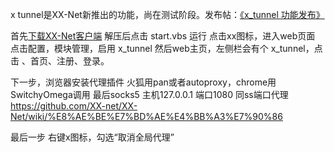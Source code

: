 x tunnel是XX-Net新推出的功能，尚在测试阶段。发布帖：[《x_tunnel 功能发布》](https://github.com/XX-net/XX-Net/issues/1977)

首先[下载XX-Net客户端](https://github.com/XX-net/XX-Net#下载download)
解压后点击 start.vbs 运行
点击xx图标，进入web页面
点击配置，模块管理，启用 x_tunnel
然后web主页，左侧栏会有个 x_tunnel，点击 、首页、注册、登录。

下一步，浏览器安装代理插件
火狐用pan或者autoproxy，chrome用SwitchyOmega调用
最后socks5 主机127.0.0.1 端口1080 同ss端口代理
https://github.com/XX-net/XX-Net/wiki/%E8%AE%BE%E7%BD%AE%E4%BB%A3%E7%90%86

最后一步
右键x图标，勾选“取消全局代理”